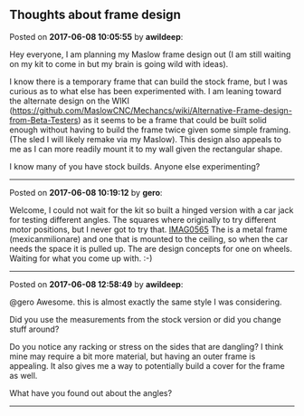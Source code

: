 ## Thoughts about frame design
Posted on **2017-06-08 10:05:55** by **awildeep**:

Hey everyone, I am planning my Maslow frame design out (I am still waiting on my kit to come in but my brain is going wild with ideas).



I know there is a temporary frame that can build the stock frame, but I was curious as to what else has been experimented with.  I am leaning toward the alternate design on the WIKI (https://github.com/MaslowCNC/Mechancs/wiki/Alternative-Frame-design-from-Beta-Testers) as it seems to be a frame that could be built solid enough without having to build the frame twice given some simple framing. (The sled I will likely remake via my Maslow).  This design also appeals to me as I can more readily mount it to my wall given the rectangular shape.



I know many of you have stock builds.  Anyone else experimenting?

---

Posted on **2017-06-08 10:19:12** by **gero**:

Welcome, I could not wait for the kit so built a hinged version with a car jack for testing different angles. The squares where originally to try different motor positions, but I never got to try that.  [IMAG0565](/images/yc/tn/yctn_imag0565.jpg.jpg) The is a metal frame (mexicanmilionare) and one that is mounted to the ceiling, so when the car needs the space it is pulled up. The are design concepts for one on wheels. Waiting for what you come up with. :-)

---

Posted on **2017-06-08 12:58:49** by **awildeep**:

@gero Awesome.  this is almost exactly the same style I was considering.   



Did you use the measurements from the stock version or did you change stuff around?  



Do you notice any racking or stress on the sides that are dangling?   I think mine may require a bit more material, but having an outer frame is appealing.  It also gives me a way to potentially build a cover for the frame as well.



What have you found out about the angles?

---

